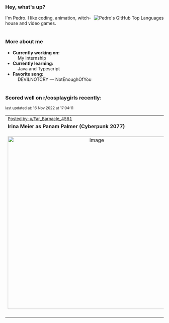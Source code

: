 ### Hey, what's up?
<img align="right" alt="Pedro's GitHub Top Languages" src="https://github-readme-stats.vercel.app/api/top-langs/?username=PedrosUsername&exclude_repo=HW2&layout=compact" />

I'm Pedro. I like coding, animation, witch-house and video games.<br><br>

### More about me
- **Currently working on:**  
&nbsp;&nbsp;&nbsp;&nbsp;My internship
- **Currently learning:**  
&nbsp;&nbsp;&nbsp;&nbsp;Java and Typescript
- **Favorite song:**  
&nbsp;&nbsp;&nbsp;&nbsp;DEVILNOTCRY — NotEnoughOfYou<br><br>

### Scored well on r/cosplaygirls recently:

<p align="left"><sub>last updated at: 16 Nov 2022 at 17:04:11</sub></p>

|   |
| --- |
| <sub>[Posted by: u/Far_Barnacle_4581][source]</sub> |
| **Irina Meier as Panam Palmer (Cyberpunk 2077)** | 
|<p align="center"> <img alt="image" src="https://i.redd.it/qk6ficm2q60a1.jpg" width="550" /> </p>|
|   |

  



  
  
  
[linkedin]: https://linkedin.com/in/pedro-h-r-gomes-8a487b14a/
[gmail]: mailto:pilique11@gmail.com
[source]: https://reddit.com/r/cosplaygirls/comments/yw2j8y/irina_meier_as_panam_palmer_cyberpunk_2077/
[redditAPI]: https://www.reddit.com/dev/api/